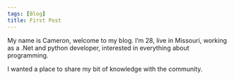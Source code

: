 ```yaml
---
tags: [Blog]
title: First Post
---
```


My name is Cameron, welcome to my blog.
I’m 28, live in Missouri, working as a .Net and python developer, interested in everything about programming.

I wanted a place to share my bit of knowledge with the community.